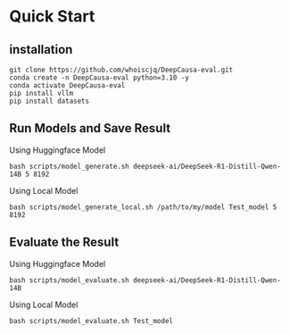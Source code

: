 # Quick Start
## installation
```
git clone https://github.com/whoiscjq/DeepCausa-eval.git
conda create -n DeepCausa-eval python=3.10 -y
conda activate DeepCausa-eval
pip install vllm
pip install datasets
```

## Run Models and Save Result
Using Huggingface Model
```
bash scripts/model_generate.sh deepseek-ai/DeepSeek-R1-Distill-Qwen-14B 5 8192
```
Using Local Model
```
bash scripts/model_generate_local.sh /path/to/my/model Test_model 5 8192
```

## Evaluate the Result

Using Huggingface Model
```
bash scripts/model_evaluate.sh deepseek-ai/DeepSeek-R1-Distill-Qwen-14B
```
Using Local Model
```
bash scripts/model_evaluate.sh Test_model
```
